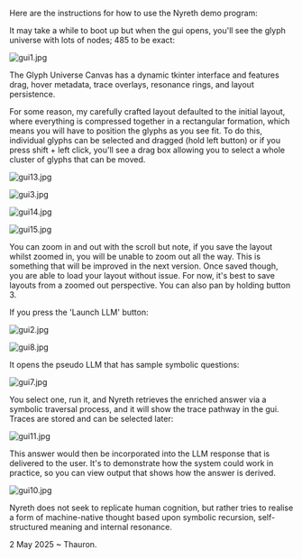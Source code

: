 Here are the instructions for how to use the Nyreth demo program:

It may take a while to boot up but when the gui opens, you'll see the
glyph universe with lots of nodes; 485 to be exact:

![gui1.jpg](how%20to%20use%20pics%2Fgui1.jpg)

The Glyph Universe Canvas has a dynamic tkinter interface and features drag, hover metadata,
trace overlays, resonance rings, and layout persistence.

For some reason, my carefully crafted layout defaulted to the initial layout, where
everything is compressed together in a rectangular formation,
which means you will have to position the glyphs as you see fit. To do this,
individual glyphs can be selected and dragged (hold left button) or if you press
shift + left click, you'll see a drag box allowing you to select a whole cluster of 
glyphs that can be moved. 

![gui13.jpg](how%20to%20use%20pics%2Fgui13.jpg)

![gui3.jpg](how%20to%20use%20pics%2Fgui3.jpg)

![gui14.jpg](how%20to%20use%20pics%2Fgui14.jpg)

![gui15.jpg](how%20to%20use%20pics%2Fgui15.jpg)

You can zoom in and out with the scroll but note, if you save the layout whilst zoomed
in, you will be unable to zoom out all the way. This is something that will be improved
in the next version. Once saved though, you are able to load your layout without issue.
For now, it's best to save layouts from a zoomed out perspective. You can also pan by
holding button 3.

If you press the 'Launch LLM' button:

![gui2.jpg](how%20to%20use%20pics%2Fgui2.jpg)

![gui8.jpg](how%20to%20use%20pics%2Fgui8.jpg)

It opens the pseudo LLM that has sample symbolic questions:

![gui7.jpg](how%20to%20use%20pics%2Fgui7.jpg)

You select one, run it, and Nyreth retrieves the enriched answer via a symbolic traversal process,
and it will show the trace pathway in the gui. Traces are stored and can be selected later:

![gui11.jpg](how%20to%20use%20pics%2Fgui11.jpg)

This answer would then be incorporated into the LLM response that is delivered to the user.
It's to demonstrate how the system could work in practice, so you can view output that shows
how the answer is derived.

![gui10.jpg](how%20to%20use%20pics%2Fgui10.jpg)

Nyreth does not seek to replicate human cognition, but rather tries to realise a form of machine-native
thought based upon symbolic recursion, self-structured meaning and internal resonance. 

2 May 2025 ~ Thauron.






